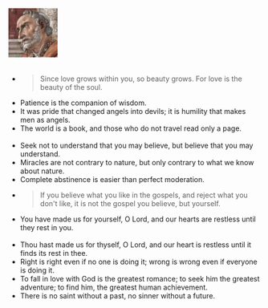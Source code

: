 <br><br>
![image info](images/beats.jpg)
<br><br>
- > Since love grows within you, so beauty grows. For love is the beauty of the soul.
- Patience is the companion of wisdom.
- It was pride that changed angels into devils; it is humility that makes men as angels.
- The world is a book, and those who do not travel read only a page.
<br><br>
- Seek not to understand that you may believe, but believe that you may understand.
- Miracles are not contrary to nature, but only contrary to what we know about nature.
- Complete abstinence is easier than perfect moderation.
- > If you believe what you like in the gospels, and reject what you don't like, it is not the gospel you believe, but yourself.
- You have made us for yourself, O Lord, and our hearts are restless until they rest in you.
<br><br>
- Thou hast made us for thyself, O Lord, and our heart is restless until it finds its rest in thee.
- Right is right even if no one is doing it; wrong is wrong even if everyone is doing it.
- To fall in love with God is the greatest romance; to seek him the greatest adventure; to find him, the greatest human achievement.
- There is no saint without a past, no sinner without a future.